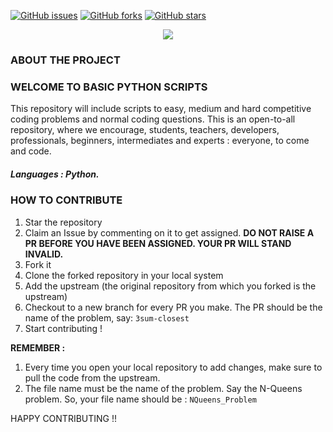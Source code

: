 [![GitHub issues](https://img.shields.io/github/issues/Open-Dev-Community/Basic-Python-Scripts)](https://github.com/Open-Dev-Community/Basic-Python-Scripts/issues)
[![GitHub forks](https://img.shields.io/github/forks/Open-Dev-Community/Basic-Python-Scripts?style=social)](https://github.com/Open-Dev-Community/Basic-Python-Scripts/network/members)
[![GitHub stars](https://img.shields.io/github/stars/Open-Dev-Community/Basic-Python-Scripts?style=social)](https://github.com/Open-Dev-Community/Basic-Python-Scripts/stargazers)

<p align="center">

  <img src="https://embed-fastly.wistia.com/deliveries/49bd387c40e2c5aada92abdf973bc46d.webp?image_crop_resized=960x540">

</p>

### ABOUT THE PROJECT

### WELCOME TO BASIC PYTHON SCRIPTS

This repository will include scripts to easy, medium and hard competitive coding problems and normal coding questions.
This is an open-to-all repository, where we encourage, students, teachers, developers, professionals, beginners, intermediates and experts : everyone, to come and code.

##### Languages : Python.


### HOW TO CONTRIBUTE

1. Star the repository
2. Claim an Issue by commenting on it to get assigned. **DO NOT RAISE A PR BEFORE YOU HAVE BEEN ASSIGNED. YOUR PR WILL STAND INVALID.**
2. Fork it
3. Clone the forked repository in your local system
4. Add the upstream (the original repository from which you forked is the upstream)
5. Checkout to a new branch for every PR you make. The PR should be the name of the problem, say: ```3sum-closest```
6. Start contributing !

**REMEMBER :** 

1. Every time you open your local repository to add changes, make sure to pull the code from the upstream.
2. The file name must be the name of the problem. Say the N-Queens problem. So, your file name should be : ```NQueens_Problem```

HAPPY CONTRIBUTING !!
